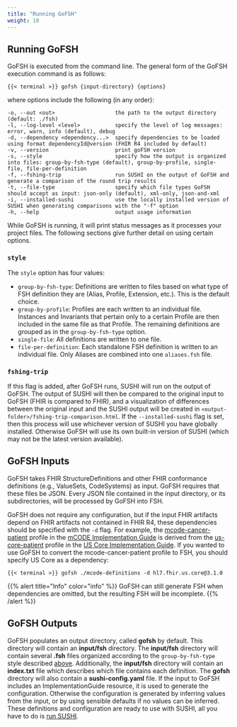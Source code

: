 ```yaml
---
title: "Running GoFSH"
weight: 10
---
```


## Running GoFSH

GoFSH is executed from the command line. The general form of the GoFSH execution command is as follows:

```shell
{{< terminal >}} gofsh {input-directory} {options}
```

where options include the following (in any order):

```text
-o, --out <out>                   the path to the output directory (default: ./fsh)
-l, --log-level <level>           specify the level of log messages: error, warn, info (default), debug
-d, --dependency <dependency...>  specify dependencies to be loaded using format dependencyId@version (FHIR R4 included by default)
-v, --version                     print goFSH version
-s, --style                       specify how the output is organized into files: group-by-fsh-type (default), group-by-profile, single-file, file-per-definition
-f, --fshing-trip                 run SUSHI on the output of GoFSH and generate a comparison of the round trip results
-t, --file-type                   specify which file types GoFSH should accept as input: json-only (default), xml-only, json-and-xml
-i, --installed-sushi             use the locally installed version of SUSHI when generating comparisons with the "-f" option
-h, --help                        output usage information
```

While GoFSH is running, it will print status messages as it processes your project files. The following sections give further detail on using certain options.

### `style`
The `style` option has four values:
* `group-by-fsh-type`: Definitions are written to files based on what type of FSH definition they are (Alias, Profile, Extension, etc.). This is the default choice.
* `group-by-profile`:  Profiles are each written to an individual file. Instances and Invariants that pertain only to a certain Profile are then included in the same file as that Profile. The remaining definitions are grouped as in the `group-by-fsh-type` option.
* `single-file`: All definitions are written to one file.
* `file-per-definition`: Each standalone FSH definition is written to an individual file. Only Aliases are combined into one `aliases.fsh` file.

### `fshing-trip`
If this flag is added, after GoFSH runs, SUSHI will run on the output of GoFSH. The output of SUSHI will then be compared to the original input to GoFSH (FHIR is compared to FHIR), and a visualization of differences between the original input and the SUSHI output will be created in `<output-folder>/fshing-trip-comparison.html`. If the `--installed-sushi` flag is set, then this process will use whichever version of SUSHI you have globally installed. Otherwise GoFSH will use its own built-in version of SUSHI (which may not be the latest version available).

## GoFSH Inputs

GoFSH takes FHIR StructureDefinitions and other FHIR conformance definitions (e.g., ValueSets, CodeSystems) as input. GoFSH requires that these files be JSON. Every JSON file contained in the input directory, or its subdirectories, will be processed by GoFSH into FSH.


GoFSH does not require any configuration, but if the input FHIR artifacts depend on FHIR artifacts not contained in FHIR R4, these dependencies should be specified with the `-d` flag. For example, the [mcode-cancer-patient](http://hl7.org/fhir/us/mcode/StructureDefinition-mcode-cancer-patient.html) profile in the [mCODE Implementation Guide](http://hl7.org/fhir/us/mcode/) is derived from the [us-core-patient](http://hl7.org/fhir/us/core/STU3.1/StructureDefinition-us-core-patient.html) profile in the [US Core Implementation Guide](http://hl7.org/fhir/us/core/). If you wanted to use GoFSH to convert the mcode-cancer-patient profile to FSH, you should specify US Core as a dependency:
```shell
{{< terminal >}} gofsh ./mcode-definitions -d hl7.fhir.us.core@3.1.0
```

{{% alert title="Info" color="info" %}}
GoFSH can still generate FSH when dependencies are omitted, but the resulting FSH will be incomplete.
{{% /alert %}}

## GoFSH Outputs

GoFSH populates an output directory, called **gofsh** by default. This directory will contain an **input/fsh** directory. The **input/fsh** directory will contain several **.fsh** files organized according to the `group-by-fsh-type` style described [above](#style). Additionally, the **input/fsh** directory will contain an **index.txt** file which describes which file contains each definition. The **gofsh** directory will also contain a **sushi-config.yaml** file. If the input to GoFSH includes an ImplementationGuide resource, it is used to generate the configuration. Otherwise the configuration is generated by inferring values from the input, or by using sensible defaults if no values can be inferred. These definitions and configuration are ready to use with SUSHI, all you have to do is [run SUSHI](/docs/sushi/running).